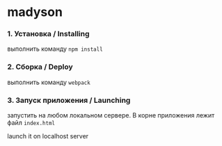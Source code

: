 # madyson


###  1. Установка / Installing
выполнить команду `npm install`

### 2. Сборка / Deploy
выполнить команду `webpack`
 
### 3. Запуск приложения / Launching
запустить на любом локальном сервере. В корне приложения лежит файл ```index.html``` 

launch it on localhost server

